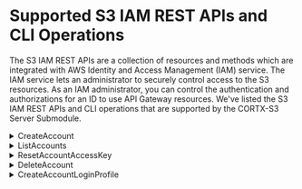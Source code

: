# Supported S3 IAM REST APIs and CLI Operations

The S3 IAM REST APIs are a collection of resources and methods which are integrated with AWS Identity and Access Management (IAM) service. The IAM service lets an administrator to securely control access to the S3 resources. As an IAM administrator, you can control the authentication and authorizations for an ID to use API Gateway resources. We've listed the S3 IAM REST APIs and CLI operations that are supported by the CORTX-S3 Server Submodule. 

<details>
<summary>CreateAccount</summary>
<p>

The CreateAccount request lets you create an S3 IAM account. 

| Request | Request body attributes  | Request Parameters    |
| :------- | :------------------------ | :--------------------- |
| POST / HTTP/1.1  </br> Host: <IAM Endpoint>:9443 | **Action:** CreateAccount </br> **AccountName:** newrandom10 </br> **Email:** newrandom10@xyz.com  | <ul> <li> **AccountName:** The name of the account. This parameter allows </br>(through its regex pattern) a string of characters consisting of upper </br> and lowercase alphanumeric characters with no spaces. </br> You can also include any of the following characters:`_+=,.@-` </br> **Type:** String </br> **Length Constraints:** Minimum length of 1. Maximum length of 64. </br> **Pattern:** `[\w+=,.@-]+` </br> **Required:** Yes </br> </ul> <ul> <li> **Email:** The email of the account which you want to create. </br> **Type:** String </br> **Pattern:** `[\w+=,.@-]+` </br> **Required:** Yes |

</p>
</details>

<details>
<summary>ListAccounts</summary>
<p>
  
 The ListAccounts parameter lists all the S3 IAM accounts.

| Request | Request body attributes  | Request Parameters    |
| :------- | :------------------------ | :--------------------- |
| POST / HTTP/1.1  </br> Host: <IAM Endpoint>:9443 | **Action:** ListAccounts | None |


</p>
</details>

<details>
<summary>ResetAccountAccessKey</summary>
<p>
  
 The ResetAccountAccessKey parameter lets you reset the access key for your S3 IAM account. 
 
| Request | Request body attributes  | Request Parameters    |
| :------- | :------------------------ | :--------------------- |
| POST / HTTP/1.1  </br> Host: <IAM Endpoint>:9443 | **Action:** ResetAccountAccessKey </br> **AccountName:** newrandom6 </br> **Email:** None | <ul> <li> **AccountName:** The name of the account. This parameter allows </br>(through its regex pattern) a string of characters consisting of upper </br> and lowercase alphanumeric characters with no spaces. </br> You can also include any of the following characters:`_+=,.@-` </br> **Type:** String </br> **Length Constraints:** Minimum length of 1. Maximum length of 64. </br> **Pattern:** `[\w+=,.@-]+` </br> **Required:** Yes </br> </ul> <ul> <li> **Email:** The email of the account which you want to create. </br> **Type:** String </br> **Pattern:** `[\w+=,.@-]+` </br> **Required:** Yes |

</p>
</details>

<details>
  <summary>DeleteAccount</summary>
  <p>
    
 The DeleteAccount parameter lets you delete your S3 IAM account.
 
| Request | Request body attributes  | Request Parameters    |  
| :------ | :----------------------- | :-------------------- | 
| POST / HTTP/1.1  </br> Host: <IAM Endpoint>:9443 | **Action:** DeleteAccount </br> **AccountName:** newrandom6 </br> **Response:** Account Deleted successfully. </p> | **AccountName:** The name of the account. </br> This parameter allows (through its regex pattern) </br> a string of characters consisting of upper and </br> lowercase alphanumeric characters with no spaces. </br> You can also include any of the following characters:`_+=,.@-` </br> **Type:** String </br> **Length Constraints:** Minimum length of 1. Maximum length of 64. </br> **Pattern:** `[\w+=,.@-]+` </br> **Required:** Yes </br> </ul> |

</p>
</details>
 
<details>
  <summary>CreateAccountLoginProfile</summary>
  <p>
  
  The CreateAccountLoginProfile parameter creates a password for the specified account.
  
| Request | Request body attributes  | Request Parameters    |  
| :------ | :----------------------- | :-------------------- | 
| POST / HTTP/1.1  </br> Host: <IAM Endpoint>:9443 | **Password:** Random12@# </br> **AccountName:** newrandom10 </br> **PasswordResetRequired:** false </br> **Action:** CreateAccountLoginProfile |  **Password:** The new password for the Account. </br> **Type:** String </br> **Length Constraints:** Minimum length of 1. Maximum length of 128. </br> **Pattern:** [\u0009\u000A\u000D\u0020-\u00FF]+ </br> **Required:** Yes </br> `password-reset-required` `no-password-reset-required`: Specifies whether you're required to  set a new password during yournext sign-in. </br> **Required:** No </br> If you are passing  `--password-reset-required` and `--no-password-reset-required` argument in same command without any sequence, the `PasswordResetRequired` flag will be set as true by default. </br> **AccountName:** The name of the Account to create a password for. The Account must already exist. </br> **Type:** String </br> **Required:** Yes </br> **AccountLoginProfile:** A structure containing the account name and password create date. </br> **AccountName:** A string, that holds the name of the account used to sign in to the S3 Management Console. </br> **CreateDate:** Is a timestamp for the date when the password for the account was created. </br> **PasswordResetRequired:** is a boolean value that specifies whether the account user is required to set a new password on next sign-in. |

</p>
</details>

